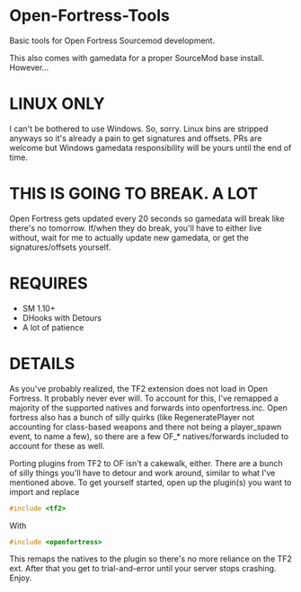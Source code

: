 # Open-Fortress-Tools
 Basic tools for Open Fortress Sourcemod development.

 This also comes with gamedata for a proper SourceMod base install. However...

# LINUX ONLY #
I can't be bothered to use Windows. So, sorry. Linux bins are stripped anyways so it's already a pain to get signatures and offsets. PRs are welcome but Windows gamedata responsibility will be yours until the end of time.

# THIS IS GOING TO BREAK. A LOT #
Open Fortress gets updated every 20 seconds so gamedata will break like there's no tomorrow. If/when they do break, you'll have to either live without, wait for me to actually update new gamedata, or get the signatures/offsets yourself.

# REQUIRES #
- SM 1.10+
- DHooks with Detours
- A lot of patience

# DETAILS #
As you've probably realized, the TF2 extension does not load in Open Fortress. It probably never ever will. To account for this, I've remapped a majority of the supported natives and forwards into openfortress.inc. Open fortress also has a bunch of silly quirks (like RegeneratePlayer not accounting for class-based weapons and there not being a player_spawn event, to name a few), so there are a few OF_* natives/forwards included to account for these as well.

Porting plugins from TF2 to OF isn't a cakewalk, either. There are a bunch of silly things you'll have to detour and work around, similar to what I've mentioned above. To get yourself started, open up the plugin(s) you want to import and replace

```cpp
#include <tf2>
```
With
```cpp
#include <openfortress>
```

This remaps the natives to the plugin so there's no more reliance on the TF2 ext. After that you get to trial-and-error until your server stops crashing. Enjoy.